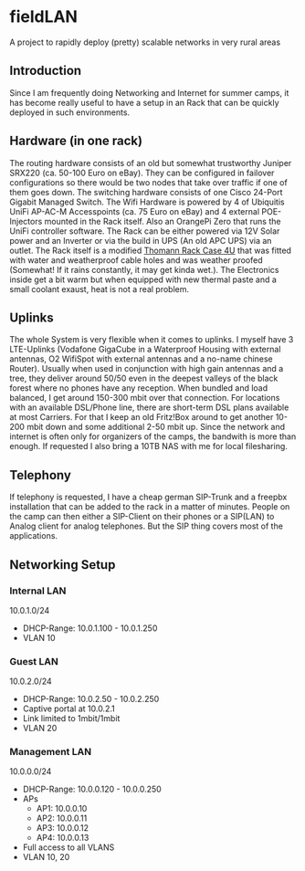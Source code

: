 # fieldLAN
A project to rapidly deploy (pretty) scalable networks in very rural areas

## Introduction
Since I am frequently doing Networking and Internet for summer camps, it has become really useful to have a setup in an Rack that can be quickly deployed in such environments.

## Hardware (in one rack)
The routing hardware consists of an old but somewhat trustworthy Juniper SRX220 (ca. 50-100 Euro on eBay). They can be configured in failover configurations so there would be two nodes that take over traffic if one of them goes down.
The switching hardware consists of one Cisco 24-Port Gigabit Managed Switch.
The Wifi Hardware is powered by 4 of Ubiquitis UniFi AP-AC-M Accesspoints (ca. 75 Euro on eBay) and 4 external POE-Injectors mounted in the Rack itself.
Also an OrangePi Zero that runs the UniFi controller software. 
The Rack can be either powered via 12V Solar power and an Inverter or via the build in UPS (An old APC UPS) via an outlet.
The Rack itself is a modified [Thomann Rack Case 4U](https://www.thomann.de/intl/thomann_rack_case_4u.htm) that was fitted with water and weatherproof cable holes and was weather proofed (Somewhat! If it rains constantly, it may get kinda wet.).
The Electronics inside get a bit warm but when equipped with new thermal paste and a small coolant exaust, heat is not a real problem.

## Uplinks
The whole System is very flexible when it comes to uplinks. I myself have 3 LTE-Uplinks (Vodafone GigaCube in a Waterproof Housing with external antennas, O2 WifiSpot with external antennas and a no-name chinese Router). Usually when used in conjunction with high gain antennas and a tree, they deliver around 50/50 even in the deepest valleys of the black forest where no phones have any reception. When bundled and load balanced, I get around 150-300 mbit over that connection.
For locations with an available DSL/Phone line, there are short-term DSL plans available at most Carriers. For that I keep an old Fritz!Box around to get another 10-200 mbit down and some additional 2-50 mbit up.
Since the network and internet is often only for organizers of the camps, the bandwith is more than enough. If requested I also bring a 10TB NAS with me for local filesharing.

## Telephony
If telephony is requested, I have a cheap german SIP-Trunk and a freepbx installation that can be added to the rack in a matter of minutes. People on the camp can then either a SIP-Client on their phones or a SIP(LAN) to Analog client for analog telephones. But the SIP thing covers most of the applications. 

## Networking Setup
### Internal LAN
10.0.1.0/24
- DHCP-Range: 10.0.1.100 - 10.0.1.250
- VLAN 10

### Guest LAN
10.0.2.0/24
- DHCP-Range: 10.0.2.50 - 10.0.2.250
- Captive portal at 10.0.2.1
- Link limited to 1mbit/1mbit
- VLAN 20

### Management LAN
10.0.0.0/24
- DHCP-Range: 10.0.0.120 - 10.0.0.250
- APs
  - AP1: 10.0.0.10
  - AP2: 10.0.0.11
  - AP3: 10.0.0.12
  - AP4: 10.0.0.13
- Full access to all VLANS
- VLAN 10, 20
